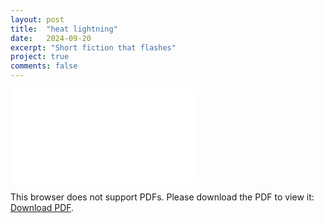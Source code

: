 ```yaml
---
layout: post
title:  "heat lightning"
date:   2024-09-20
excerpt: "Short fiction that flashes"
project: true
comments: false
---
```


<object data="ddykiel.github.io/assets/heat-lightning-zine.pdf" type="application/pdf" width="700px" height="700px">
    <embed src="ddykiel.github.io/assets/heat-lightning-zine.pdf">
        <p>This browser does not support PDFs. Please download the PDF to view it: <a href="ddykiel.github.io/assets/heat-lightning-zine.pdf">Download PDF</a>.</p>
    </embed>
</object>

